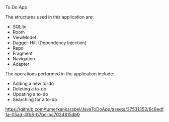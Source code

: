 To Do App

The structures used in this application are: 
  - SQLite
  - Room
  - ViewModel 
  - Dagger-Hilt (Dependency Injection)
  - Repo
  - Fragment
  - Navigation 
  - Adapter

The operations performed in the application include: 
  - Adding a new to-do 
  - Deleting a to-do 
  - Updating a to-do 
  - Searching for a to-do

https://github.com/tumerkankarabel/JavaToDoApp/assets/37531352/6c8edf1a-05ad-4fb8-b7bc-bc7034815db0

